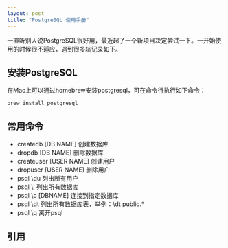 ```yaml
---
layout: post
title: "PostgreSQL 使用手册"
---
```

一直听别人说PostgreSQL很好用，最近起了一个新项目决定尝试一下。一开始使用的时候很不适应，遇到很多坑记录如下。

## 安装PostgreSQL
在Mac上可以通过homebrew安装postgresql，可在命令行执行如下命令：
```
brew install postgresql
```

## 常用命令
* createdb [DB NAME] 创建数据库
* dropdb [DB NAME] 删除数据库
* createuser [USER NAME] 创建用户
* dropuser [USER NAME] 删除用户
* psql \du 列出所有用户
* psql \l 列出所有数据库
* psql \c [DBNAME] 连接到指定数据库
* psql \dt 列出所有数据库表，举例：\dt public.*
* psql \q 离开psql

## 引用
